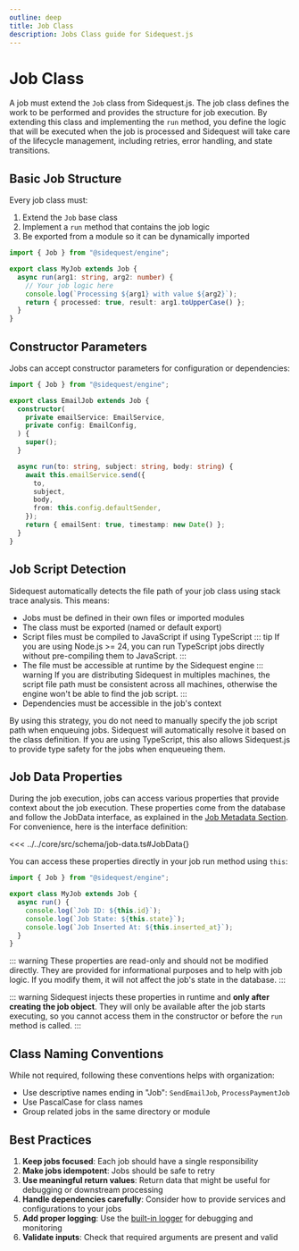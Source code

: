 ```yaml
---
outline: deep
title: Job Class
description: Jobs Class guide for Sidequest.js
---
```


# Job Class

A job must extend the `Job` class from Sidequest.js. The job class defines the work to be performed and provides the structure for job execution.
By extending this class and implementing the `run` method, you define the logic that will be executed when the job is processed and Sidequest will take care of the lifecycle management, including retries, error handling, and state transitions.

## Basic Job Structure

Every job class must:

1. Extend the `Job` base class
2. Implement a `run` method that contains the job logic
3. Be exported from a module so it can be dynamically imported

```typescript
import { Job } from "@sidequest/engine";

export class MyJob extends Job {
  async run(arg1: string, arg2: number) {
    // Your job logic here
    console.log(`Processing ${arg1} with value ${arg2}`);
    return { processed: true, result: arg1.toUpperCase() };
  }
}
```

## Constructor Parameters

Jobs can accept constructor parameters for configuration or dependencies:

```typescript
import { Job } from "@sidequest/engine";

export class EmailJob extends Job {
  constructor(
    private emailService: EmailService,
    private config: EmailConfig,
  ) {
    super();
  }

  async run(to: string, subject: string, body: string) {
    await this.emailService.send({
      to,
      subject,
      body,
      from: this.config.defaultSender,
    });
    return { emailSent: true, timestamp: new Date() };
  }
}
```

## Job Script Detection

Sidequest automatically detects the file path of your job class using stack trace analysis. This means:

- Jobs must be defined in their own files or imported modules
- The class must be exported (named or default export)
- Script files must be compiled to JavaScript if using TypeScript
  ::: tip
  If you are using Node.js >= 24, you can run TypeScript jobs directly without pre-compiling them to JavaScript.
  :::
- The file must be accessible at runtime by the Sidequest engine
  ::: warning
  If you are distributing Sidequest in multiples machines, the script file path must be consistent across all machines, otherwise the engine won't be able to find the job script.
  :::
- Dependencies must be accessible in the job's context

By using this strategy, you do not need to manually specify the job script path when enqueuing jobs. Sidequest will automatically resolve it based on the class definition. If you are using TypeScript, this also allows Sidequest.js to provide type safety for the jobs when enqueueing them.

## Job Data Properties

During the job execution, jobs can access various properties that provide context about the job execution. These properties come from the database and follow the JobData interface, as explained in the [Job Metadata Section](/jobs/#job-metadata). For convenience, here is the interface definition:

<<< ../../core/src/schema/job-data.ts#JobData{}

You can access these properties directly in your job run method using `this`:

```typescript
import { Job } from "@sidequest/engine";

export class MyJob extends Job {
  async run() {
    console.log(`Job ID: ${this.id}`);
    console.log(`Job State: ${this.state}`);
    console.log(`Job Inserted At: ${this.inserted_at}`);
  }
}
```

::: warning
These properties are read-only and should not be modified directly. They are provided for informational purposes and to help with job logic. If you modify them, it will not affect the job's state in the database.
:::

::: warning
Sidequest injects these properties in runtime and **only after creating the job object**. They will only be available after the job starts executing, so you cannot access them in the constructor or before the `run` method is called.
:::

## Class Naming Conventions

While not required, following these conventions helps with organization:

- Use descriptive names ending in "Job": `SendEmailJob`, `ProcessPaymentJob`
- Use PascalCase for class names
- Group related jobs in the same directory or module

## Best Practices

1. **Keep jobs focused**: Each job should have a single responsibility
2. **Make jobs idempotent**: Jobs should be safe to retry
3. **Use meaningful return values**: Return data that might be useful for debugging or downstream processing
4. **Handle dependencies carefully**: Consider how to provide services and configurations to your jobs
5. **Add proper logging**: Use the [built-in logger](./logging.md) for debugging and monitoring
6. **Validate inputs**: Check that required arguments are present and valid
